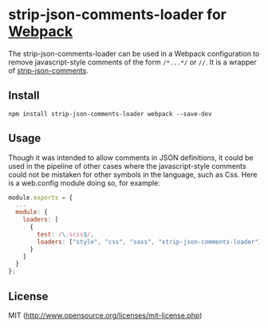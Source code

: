 # strip-json-comments-loader for [Webpack](http://webpack.github.io/)

The strip-json-comments-loader can be used in a Webpack configuration to remove javascript-style comments of the form ```/*...*/``` or ```//```. It is a wrapper of [strip-json-comments](https://github.com/sindresorhus/strip-json-comments).

## Install

`npm install strip-json-comments-loader webpack --save-dev`

## Usage

Though it was intended to allow comments in JSON definitions, it could be used in the pipeline of other cases where the javascript-style comments could not be mistaken for other symbols in the language, such as Css. Here is a web.config module doing so, for example:

``` javascript
module.exports = {
  ...
  module: {
    loaders: [
      {
        test: /\.scss$/,
        loaders: ["style", "css", "sass", "strip-json-comments-loader"]
      }
    ]
  }
};
```

## License

MIT (http://www.opensource.org/licenses/mit-license.php)
